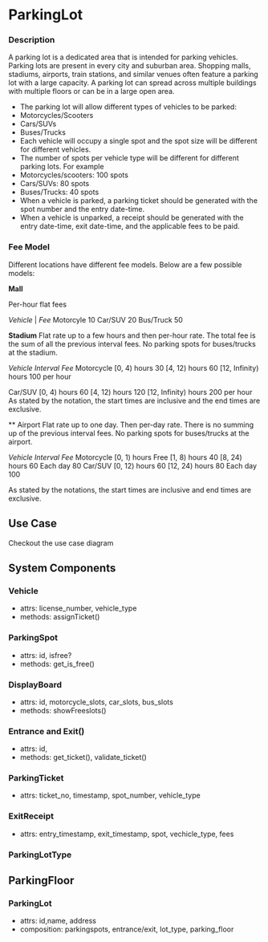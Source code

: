 # ParkingLot

### Description
A parking lot is a dedicated area that is intended for parking vehicles. Parking 
lots are present in every city and suburban area. Shopping malls, stadiums, airports, train stations, and similar venues often feature a parking lot with a large capacity. A parking lot can spread across multiple buildings with multiple floors or can be in a large open area.
- The parking lot will allow different types of vehicles to be parked:
- Motorcycles/Scooters
- Cars/SUVs
- Buses/Trucks
- Each vehicle will occupy a single spot and the spot size will be different for different
vehicles.
- The number of spots per vehicle type will be different for different parking lots. For
example
- Motorcycles/scooters: 100 spots
- Cars/SUVs: 80 spots
- Buses/Trucks: 40 spots
- When a vehicle is parked, a parking ticket should be generated with the spot number
and the entry date-time.
- When a vehicle is unparked, a receipt should be generated with the entry date-time,
exit date-time, and the applicable fees to be paid.

### Fee Model
Different locations have different fee models. Below are a few possible models:

**Mall**

Per-hour flat fees

*Vehicle*   | *Fee*
Motorcyle     10
Car/SUV       20
Bus/Truck     50

**Stadium**
Flat rate up to a few hours and then per-hour rate. The total fee is the sum of 
all the previous interval fees. No parking spots for buses/trucks at the stadium.

*Vehicle*         *Interval*              *Fee*
Motorcycle        [0, 4) hours            30
                  [4, 12) hours           60
                  [12, Infinity) hours    100 per hour

Car/SUV           [0, 4) hours            60
                  [4, 12) hours           120
                  [12, Infinity) hours    200 per hour
As stated by the notation, the start times are inclusive and the end times are exclusive.

** Airport
Flat rate up to one day. Then per-day rate. There is no summing up of the previous interval fees. No parking spots for buses/trucks at the airport.

*Vehicle*           *Interval*              *Fee*
Motorcycle          [0, 1) hours            Free
                    [1, 8) hours            40
                    [8, 24) hours           60
                    Each day                80
Car/SUV             [0, 12) hours           60
                    [12, 24) hours          80
                    Each day                100

As stated by the notations, the start times are inclusive and end times are exclusive.

## Use Case
Checkout the use case diagram

## System Components

### Vehicle
- attrs: license_number, vehicle_type
- methods: assignTicket()

### ParkingSpot
- attrs: id, isfree?
- methods: get_is_free()

### DisplayBoard
- attrs: id, motorcycle_slots, car_slots, bus_slots
- methods: showFreeslots()

### Entrance and Exit()
- attrs: id, 
- methods: get_ticket(), validate_ticket()

### ParkingTicket 
- attrs: ticket_no, timestamp, spot_number, vehicle_type

### ExitReceipt
- attrs: entry_timestamp, exit_timestamp, spot, vechicle_type, fees 

### ParkingLotType

## ParkingFloor

### ParkingLot
- attrs: id,name, address
- composition: parkingspots, entrance/exit, lot_type, parking_floor


